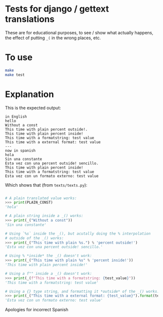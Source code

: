 # Tests for django / gettext translations

These are for educational purposes, to see / show what actually happens,
the effect of putting `_(` in the wrong places, etc.


# To use

```sh
make
make test
```


# Explanation

This is the expected output:
```
in English
hello
Without a const
This time with plain percent outside!.
This time with plain percent inside!
This time with a formatstring: test value
This time with a external format: test value
---
now in spanish
hola
Sin una constante
Esta vez con una percent outside! sencillo.
This time with plain percent inside!
This time with a formatstring: test value
Esta vez con un formato externo: test value
```

Which shows that (from `texts/texts.py`):

```python

# A plain translated value works:
>>> print(PLAIN_CONST)
'hola'

# A plain string inside a _() works:
>>> print(_("Without a const"))
'Sin una constante'

# Using `%s` inside the _(), but acutally doing the % interpolation
# outside of the _() works:
>>> print(_("This time with plain %s.") % 'percent outside!')
'Esta vez con una percent outside! sencillo.'

# Using % *inside* the _() doesn't work:
>>> print(_("This time with plain %s" % 'percent inside!'))
'This time with plain percent inside!'

# Using a f"" inside a _() doesn't work:
>>> print(_(f"This time with a formatstring: {test_value}"))
'This time with a formatstring: test value'

# Using a {} type string, and formatting it *outside* of the _() works:
>>> print(_("This time with a external format: {test_value}").format(test_value=test_value))
'Esta vez con un formato externo: test value'
```

Apologies for incorrect Spanish
